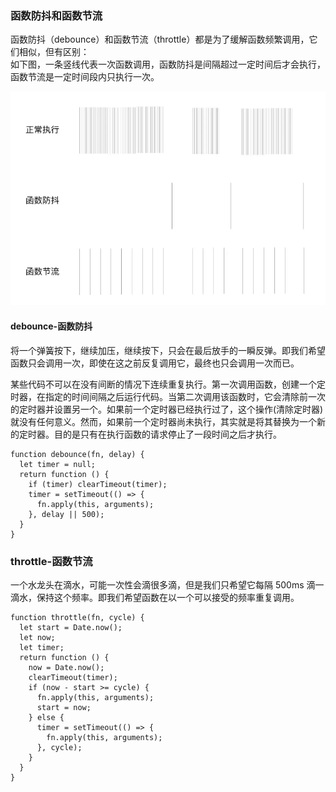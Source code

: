 ### 函数防抖和函数节流
函数防抖（debounce）和函数节流（throttle）都是为了缓解函数频繁调用，它们相似，但有区别：<br>
如下图，一条竖线代表一次函数调用，函数防抖是间隔超过一定时间后才会执行，函数节流是一定时间段内只执行一次。<br>

![](https://raw.githubusercontent.com/JinwenXie/JinwenXie.github.io/master/static/img/posts/debounceThrottle.png)

#### debounce-函数防抖
将一个弹簧按下，继续加压，继续按下，只会在最后放手的一瞬反弹。即我们希望函数只会调用一次，即使在这之前反复调用它，最终也只会调用一次而已。<br>

某些代码不可以在没有间断的情况下连续重复执行。第一次调用函数，创建一个定时器，在指定的时间间隔之后运行代码。当第二次调用该函数时，它会清除前一次的定时器并设置另一个。如果前一个定时器已经执行过了，这个操作(清除定时器)就没有任何意义。然而，如果前一个定时器尚未执行，其实就是将其替换为一个新的定时器。目的是只有在执行函数的请求停止了一段时间之后才执行。<br>

	function debounce(fn, delay) {
      let timer = null;
      return function () {
        if (timer) clearTimeout(timer);
        timer = setTimeout(() => {
          fn.apply(this, arguments);
        }, delay || 500);
      }
    }

### throttle-函数节流
一个水龙头在滴水，可能一次性会滴很多滴，但是我们只希望它每隔 500ms 滴一滴水，保持这个频率。即我们希望函数在以一个可以接受的频率重复调用。<br>

    function throttle(fn, cycle) {
      let start = Date.now();
      let now;
      let timer;
      return function () {
        now = Date.now();
        clearTimeout(timer);
        if (now - start >= cycle) {
          fn.apply(this, arguments);
          start = now;
        } else {
          timer = setTimeout(() => {
            fn.apply(this, arguments);
          }, cycle);
        }
      }
    }

	

